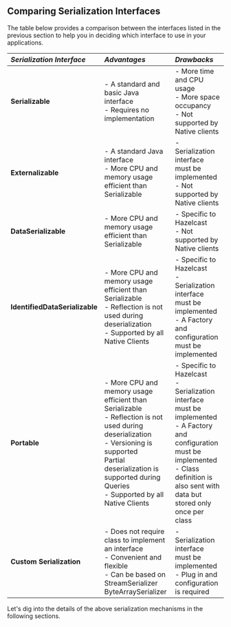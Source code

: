 
## Comparing Serialization Interfaces

The table below provides a comparison between the interfaces listed in the previous section to help you in deciding which interface to use in your applications.

*Serialization Interface*|*Advantages*|*Drawbacks*
:-|:-|:-
**Serializable**|- A standard and basic Java interface <br> - Requires no implementation |- More time and CPU usage <br> - More space occupancy <br> - Not supported by Native clients
**Externalizable**|- A standard Java interface <br> - More CPU and memory usage efficient than Serializable| - Serialization interface must be implemented <br> - Not supported by Native clients
**DataSerializable**| - More CPU and memory usage efficient than Serializable| - Specific to Hazelcast <br> - Not supported by Native clients
**IdentifiedDataSerializable**| - More CPU and memory usage efficient than Serializable <br> - Reflection is not used during deserialization <br> - Supported by all Native Clients| - Specific to Hazelcast <br> - Serialization interface must be implemented <br> - A Factory and configuration must be implemented
**Portable**| - More CPU and memory usage efficient than Serializable <br> - Reflection is not used during deserialization <br> - Versioning is supported <br> Partial deserialization is supported during Queries <br> - Supported by all Native Clients| - Specific to Hazelcast <br> - Serialization interface must be implemented <br> - A Factory and configuration must be implemented <br> - Class definition is also sent with data but stored only once per class
**Custom Serialization**| - Does not require class to implement an interface <br> - Convenient and flexible <br> - Can be based on StreamSerializer ByteArraySerializer|- Serialization interface must be implemented <br> - Plug in and configuration is required



Let's dig into the details of the above serialization mechanisms in the following sections.

